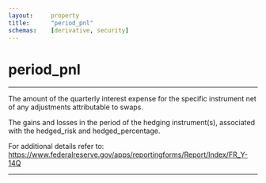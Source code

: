 ```yaml
---
layout:     property
title:      "period_pnl"
schemas:    [derivative, security]
---
```


# period_pnl

---

The amount of the quarterly interest expense for the specific instrument net of any adjustments attributable to swaps.

The gains and losses in the period of the hedging instrument(s), associated with the hedged_risk and hedged_percentage.

For additional details refer to: https://www.federalreserve.gov/apps/reportingforms/Report/Index/FR_Y-14Q

--- 